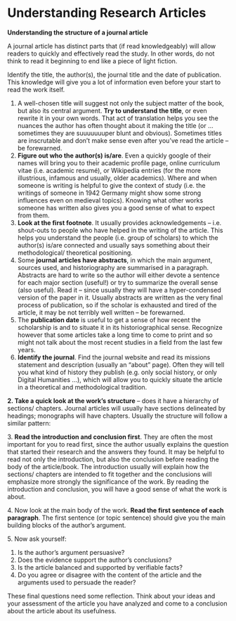 # Understanding Research Articles

**Understanding the structure of a journal article**

A journal article has distinct parts that (if read knowledgeably) will allow readers to quickly and effectively read the study. In other words, do not think to read it beginning to end like a piece of light fiction.

Identify the title, the author(s), the journal title and the date of publication. This knowledge will give you a lot of information even before your start to read the work itself.

1. A well-chosen title will suggest not only the subject matter of the book, but also its central argument. **Try to understand the title**, or even rewrite it in your own words. That act of translation helps you see the nuances the author has often thought about it making the title (or … sometimes they are suuuuuuuper blunt and obvious). Sometimes titles are inscrutable and don’t make sense even after you’ve read the article – be forewarned.
2. **Figure out who the author(s) is/are**. Even a quickly google of their names will bring you to their academic profile page, online curriculum vitae (i.e. academic resumé), or Wikipedia entries (for the more illustrious, infamous and usually, older academics). Where and when someone is writing is helpful to give the context of study (i.e. the writings of someone in 1942 Germany might show some strong influences even on medieval topics). Knowing what other works someone has written also gives you a good sense of what to expect from them.
3. **Look at the first footnote**. It usually provides acknowledgements – i.e. shout-outs to people who have helped in the writing of the article. This helps you understand the people (i.e. group of scholars) to which the author(s) is/are connected and usually says something about their methodological/ theoretical positioning.
4. Some **journal articles have abstracts**, in which the main argument, sources used, and historiography are summarised in a paragraph. Abstracts are hard to write so the author will either devote a sentence for each major section (useful!) or try to summarize the overall sense (also useful). Read it – since usually they will have a hyper-condensed version of the paper in it. Usually abstracts are written as the very final process of publication, so if the scholar is exhausted and tired of the article, it may be not terribly well written – be forewarned.
5. The **publication date** is useful to get a sense of how recent the scholarship is and to situate it in its historiographical sense. Recognize however that some articles take a long time to come to print and so might not talk about the most recent studies in a field from the last few years.
6. **Identify the journal**. Find the journal website and read its missions statement and description (usually an “about” page). Often they will tell you what kind of history they publish (e.g. only social history, or only Digital Humanities …), which will allow you to quickly situate the article in a theoretical and methodological tradition.

**2. Take a quick look at the work’s structure** – does it have a hierarchy of sections/ chapters. Journal articles will usually have sections delineated by headings; monographs will have chapters. Usually the structure will follow a similar pattern:

3\. **Read the introduction and conclusion first**. They are often the most important for you to read first, since the author usually explains the question that started their research and the answers they found. It may be helpful to read not only the introduction, but also the conclusion before reading the body of the article/book. The introduction usually will explain how the sections/ chapters are intended to fit together and the conclusions will emphasize more strongly the significance of the work. By reading the introduction and conclusion, you will have a good sense of what the work is about.

4\. Now look at the main body of the work. **Read the first sentence of each paragraph**. The first sentence (or topic sentence) should give you the main building blocks of the author’s argument.

5\. Now ask yourself:

1. Is the author’s argument persuasive?&#x20;
2. Does the evidence support the author’s conclusions?&#x20;
3. Is the article balanced and supported by verifiable facts?
4. Do you agree or disagree with the content of the article and the arguments used to persuade the reader?

These final questions need some reflection. Think about your ideas and your assessment of the article you have analyzed and come to a conclusion about the article about its usefulness.
